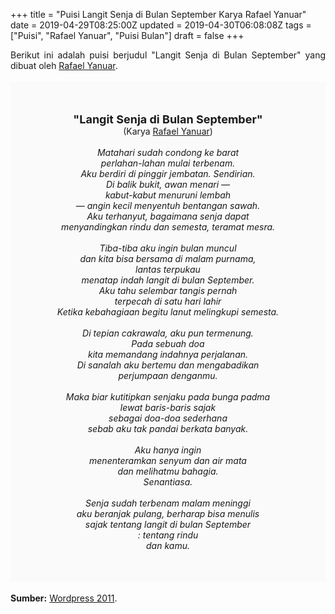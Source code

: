 +++
title = "Puisi Langit Senja di Bulan September Karya Rafael Yanuar"
date = 2019-04-29T08:25:00Z
updated = 2019-04-30T06:08:08Z
tags = ["Puisi", "Rafael Yanuar", "Puisi Bulan"]
draft = false
+++

<div dir="ltr" style="text-align: left;" trbidi="on"><div dir="ltr" style="text-align: left;" trbidi="on"><div dir="ltr" style="text-align: left;" trbidi="on"><div style="text-align: justify;">Berikut ini adalah puisi berjudul "Langit Senja di Bulan September" yang dibuat oleh <a href="https://yanuar1319.wordpress.com/about/" target="_blank">Rafael Yanuar</a>.</div><br /><div style="background: #FAFAFA; font-size: 14px; height: auto; margin: 0 auto; padding: 50px; text-align: center; width: auto;"><span style="font-size: 18px;"><b>"Langit Senja di Bulan September"</b></span><br />(Karya <a href="https://www.sekata.web.id/tags/rafael-yanuar" target="_blank">Rafael Yanuar</a>)<br /><br /><i>Matahari sudah condong ke barat<br />perlahan-lahan mulai terbenam.<br />Aku berdiri di pinggir jembatan. Sendirian.<br />Di balik bukit, awan menari —<br />kabut-kabut menuruni lembah<br />— angin kecil menyentuh bentangan sawah.<br />Aku terhanyut, bagaimana senja dapat<br />menyandingkan rindu dan semesta, teramat mesra.<br /><br />Tiba-tiba aku ingin bulan muncul<br />dan kita bisa bersama di malam purnama,<br />lantas terpukau<br />menatap indah langit di bulan September.<br />Aku tahu selembar tangis pernah<br />terpecah di satu hari lahir<br />Ketika kebahagiaan begitu lanut melingkupi semesta.<br /><br />Di tepian cakrawala, aku pun termenung.<br />Pada sebuah doa<br />kita memandang indahnya perjalanan.<br />Di sanalah aku bertemu dan mengabadikan<br />perjumpaan denganmu.<br /><br />Maka biar kutitipkan senjaku pada bunga padma<br />lewat baris-baris sajak<br />sebagai doa-doa sederhana<br />sebab aku tak pandai berkata banyak.<br /><br />Aku hanya ingin<br />menenteramkan senyum dan air mata<br />dan melihatmu bahagia.<br />Senantiasa.<br /><br />Senja sudah terbenam malam meninggi<br />aku beranjak pulang, berharap bisa menulis<br />sajak tentang langit di bulan September<br />: tentang rindu<br />dan kamu.</i> </div></div></div><br /><div style="text-align: justify;"><b>Sumber:</b> <a href="https://www.kompasiana.com/yufrizal/57e8816cce9273490940cfd9/puisi-september" target="_blank">Wordpress 2011</a>.</div></div>
